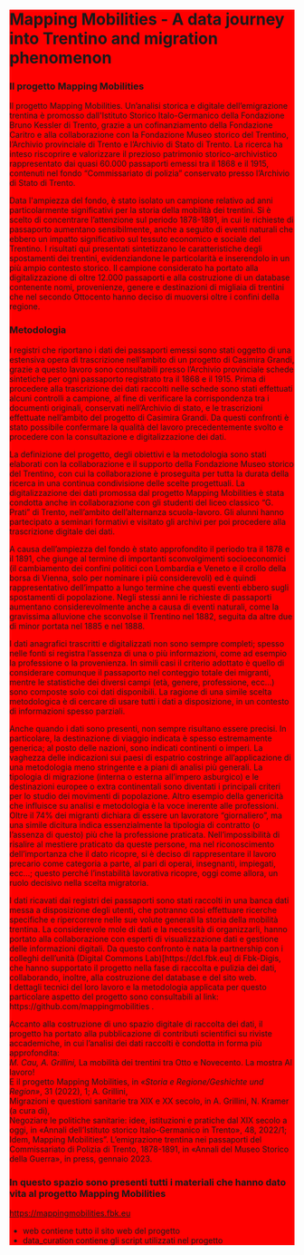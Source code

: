 <div style="background-color: red">
  
#  Mapping Mobilities  - A data journey into Trentino and migration phenomenon


<h3>Il progetto Mapping Mobilities</h3>
                <p text-align: justify;>Il progetto Mapping Mobilities. Un’analisi storica e digitale dell’emigrazione trentina è promosso dall'Istituto Storico Italo-Germanico della Fondazione Bruno Kessler di Trento, grazie a un cofinanziamento della Fondazione Caritro e alla collaborazione con la Fondazione Museo storico del Trentino, l’Archivio provinciale di Trento e l’Archivio di Stato di Trento. La ricerca ha inteso riscoprire e valorizzare il prezioso patrimonio storico-archivistico rappresentato dai quasi 60.000 passaporti emessi tra il 1868 e il 1915, contenuti nel fondo “Commissariato di polizia” conservato presso l’Archivio di Stato di Trento.</p>
<p>Data l'ampiezza del fondo, è stato isolato un campione relativo ad anni particolarmente significativi per la storia della mobilità dei trentini. Si è scelto di concentrare l’attenzione sul periodo 1878-1891, in cui le richieste di passaporto aumentano sensibilmente, anche a seguito di eventi naturali che ebbero un impatto significativo sul tessuto economico e sociale del Trentino. I risultati qui presentati sintetizzano le caratteristiche degli spostamenti dei trentini, evidenziandone le particolarità e inserendolo in un più ampio contesto storico. Il campione considerato ha portato alla digitalizzazione di oltre 12.000 passaporti e alla costruzione di un database contenente nomi, provenienze, genere e destinazioni di migliaia di trentini che nel secondo Ottocento hanno deciso di muoversi oltre i confini della regione.</p>
                  

<h3>Metodologia</h3>
<p text-align: justify;>
I registri che riportano i dati dei passaporti emessi sono stati oggetto di una estensiva opera di trascrizione nell’ambito di un progetto di Casimira Grandi, grazie a questo lavoro sono consultabili presso l’Archivio provinciale schede sintetiche per ogni passaporto registrato tra il 1868 e il 1915. Prima di procedere alla trascrizione dei dati raccolti nelle schede sono stati effettuati alcuni controlli a campione, al fine di verificare la corrispondenza tra i documenti originali, conservati nell’Archivio di stato, e le trascrizioni effettuate nell’ambito del progetto di Casimira Grandi. Da questi confronti è stato possibile confermare la qualità del lavoro precedentemente svolto e procedere con la consultazione e digitalizzazione dei dati.</p>
<p text-align: justify;>La definizione del progetto, degli obiettivi e la metodologia sono stati elaborati con la collaborazione e il supporto della Fondazione Museo storico del Trentino, con cui la collaborazione è proseguita per tutta la durata della ricerca in una continua condivisione delle scelte progettuali. La digitalizzazione dei dati promossa dal progetto Mapping Mobilities è stata condotta anche in collaborazione con gli studenti del liceo classico “G. Prati” di Trento, nell’ambito dell’alternanza scuola-lavoro. Gli alunni hanno partecipato a seminari formativi e visitato gli archivi per poi procedere alla trascrizione digitale dei dati.
</p>
<p text-align: justify;>A causa dell’ampiezza del fondo è stato approfondito il periodo tra il 1878 e il 1891, che giunge al termine di importanti sconvolgimenti socioeconomici (il cambiamento dei confini politici con Lombardia e Veneto e il crollo della borsa di Vienna, solo per nominare i più considerevoli) ed è quindi rappresentativo dell’impatto a lungo termine che questi eventi ebbero sugli spostamenti di popolazione. Negli stessi anni le richieste di passaporti aumentano considerevolmente anche a causa di eventi naturali, come la gravissima alluvione che sconvolse il Trentino nel 1882, seguita da altre due di minor portata nel 1885 e nel 1888.
</p><p>
I dati anagrafici trascritti e digitalizzati non sono sempre completi; spesso nelle fonti si registra l’assenza di una o più informazioni, come ad esempio la professione o la provenienza. In simili casi il criterio adottato è quello di considerare comunque il passaporto nel conteggio totale dei migranti, mentre le statistiche dei diversi campi  (età, genere, professione, ecc…) sono composte solo coi dati disponibili. La ragione di una simile scelta metodologica è di cercare di usare tutti i dati a disposizione, in un contesto di informazioni spesso parziali.  </p><p>
  Anche quando i dati sono presenti, non sempre risultano essere precisi. In particolare, la destinazione di viaggio indicata è spesso estremamente generica; al posto delle nazioni, sono indicati continenti o imperi. La vaghezza delle indicazioni sui paesi di espatrio costringe all’applicazione di una metodologia meno stringente e a piani di analisi più generali. La tipologia di migrazione (interna o esterna all’impero asburgico) e le destinazioni europee o extra continentali sono diventati i principali criteri per lo studio dei movimenti di popolazione. Altro esempio della genericità che influisce su analisi e metodologia è la voce inerente alle professioni. Oltre il 74% dei migranti dichiara di essere un lavoratore “giornaliero”, ma una simile dicitura indica essenzialmente la tipologia di contratto (o l’assenza di questo) più che la professione praticata. Nell’impossibilità di risalire al mestiere praticato da queste persone, ma nel riconoscimento dell’importanza che il dato ricopre, si è deciso di rappresentare il lavoro precario come categoria a parte, al pari di operai, insegnanti, impiegati, ecc…; questo perché l’instabilità lavorativa ricopre, oggi come allora, un ruolo decisivo nella scelta migratoria.
  </p>
<p text-align: justify;>I dati ricavati dai registri dei passaporti sono stati raccolti in una banca dati messa a disposizione degli utenti, che potranno così effettuare ricerche specifiche e ripercorrere nelle sue volute generali la storia della mobilità trentina. La considerevole mole di dati e la necessità di organizzarli, hanno portato alla collaborazione con esperti di visualizzazione dati e gestione delle informazioni digitali. Da questo confronto è nata la partnership con i colleghi dell’unità (Digital Commons Lab)[https://dcl.fbk.eu] di Fbk-Digis, che hanno supportato il progetto nella fase di raccolta e pulizia dei dati, collaborando, inoltre, alla costruzione del database e del sito web.<br/>I dettagli tecnici del loro lavoro e la metodologia applicata per questo particolare aspetto del progetto sono consultabili al link: https://github.com/mappingmobilities .
</p>
<p text-align: justify;>Accanto alla costruzione di uno spazio digitale di raccolta dei dati, il progetto ha portato alla pubblicazione di contributi scientifici su riviste accademiche, in cui l’analisi dei dati raccolti è condotta in forma più approfondita:<br/>
<i>M. Cau, A. Grillini,</i> La mobilità dei trentini tra Otto e Novecento. La mostra Al lavoro!<br/> E il progetto Mapping Mobilities, in <i>«Storia e Regione/Geshichte und Region»</i>, 31 (2022), 1; A. Grillini,<br/>Migrazioni e questioni sanitarie tra XIX e XX secolo, in A. Grillini, N. Kramer (a cura di), <br/>Negoziare le politiche sanitarie: idee, istituzioni e pratiche dal XIX secolo a oggi, in «Annali dell’Istituto storico Italo-Germanico in Trento», 48, 2022/1;<br/> Idem, Mapping Mobilities”. L’emigrazione trentina nei passaporti del Commissariato di Polizia di Trento, 1878-1891, in «Annali del Museo Storico della Guerra», in press, gennaio 2023.</p>


<h3>In questo spazio sono presenti tutti i materiali che hanno dato vita al progetto Mapping Mobilities</h3>

https://mappingmobilities.fbk.eu

- web
contiene tutto il sito web del progetto
- data_curation
contiene gli script utilizzati nel progetto

</div>
